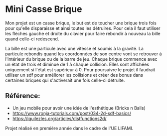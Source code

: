 # Mini Casse Brique

Mon projet est un casse brique, le but est de toucher une brique trois fois pour qu'elle disparaisse et ainsi toutes les détruires. 
Pour cela il faut utiliser les flèches gauche et droite du clavier pour faire rebondir à nouveau la bille quand celle-ci redescend.

La bille est une particule avec une vitesse et soumis à la gravité.
La particule rebondis quand les coordonnées de son centre vont se retrouver à l'intérieur du brique ou de la barre de jeu.
Chaque brique commence avec un état de trois et diminue de 1 à chaque collision. Elles sont affichées uniquement si l'état est supérieur à 0.
Pour poursuivre le projet il faudrait utiliser un sdf pour améliorer les collisions et créer des bonus dans certaines briques qui s'activerait 
une fois celle-ci détruite.

## Référence: 
- Un jeu mobile pour avoir une idée de l'esthétique (Bricks n Balls)
- https://www.ronja-tutorials.com/post/034-2d-sdf-basics/
- https://iquilezles.org/articles/distfunctions2d/

Projet réalisé en première année dans le cadre de l'UE LIFAMI.

